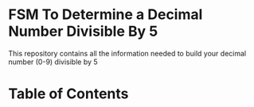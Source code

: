 # FSM To Determine a Decimal Number Divisible By 5
This repository contains all the information needed to build your decimal number (0-9) divisible by 5 

# Table of Contents
